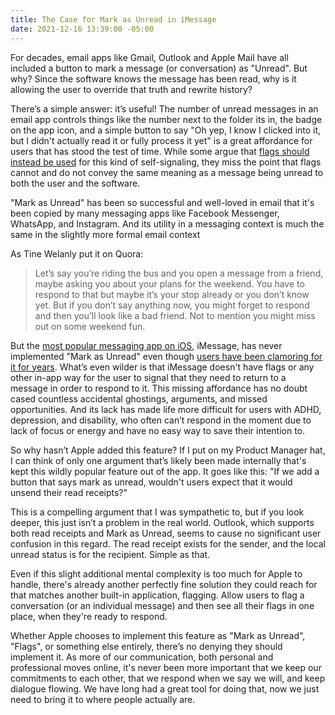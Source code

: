 ```yaml
---
title: The Case for Mark as Unread in iMessage
date: 2021-12-16 13:39:00 -05:00
---
```


For decades, email apps like Gmail, Outlook and Apple Mail have all included a button to mark a message (or conversation) as "Unread". But why? Since the software knows the message has been read, why is it allowing the user to override that truth and rewrite history?

There’s a simple answer: it’s useful! The number of unread messages in an email app controls things like the number next to the folder its in, the badge on the app icon, and a simple button to say "Oh yep, I know I clicked into it, but I didn't actually read it or fully process it yet" is a great affordance for users that has stood the test of time. While some argue that [flags should instead be used](https://www.forbes.com/sites/forbestechcouncil/2018/07/11/how-mark-as-unread-is-making-you-drop-the-ball/?sh=1dda8b98389e) for this kind of self-signaling, they miss the point that flags cannot and do not convey the same meaning as a message being unread to both the user and the software.

"Mark as Unread" has been so successful and well-loved in email that it's been copied by many messaging apps like Facebook Messenger, WhatsApp, and Instagram. And its utility in a messaging context is much the same in the slightly more formal email context

As Tine Welanly put it on Quora:

> Let’s say you’re riding the bus and you open a message from a friend, maybe asking you about your plans for the weekend. You have to respond to that but maybe it’s your stop already or you don’t know yet. But if you don’t say anything now, you might forget to respond and then you’ll look like a bad friend. Not to mention you might miss out on some weekend fun.

But the [most popular messaging app on iOS](https://www.wsj.com/articles/why-apples-imessage-is-winning-teens-dread-the-green-text-bubble-11641618009), iMessage, has never implemented "Mark as Unread" even though [users have been clamoring for it for years](https://twitter.com/search?q=%22mark%20as%20unread%22%20imessage&src=typed_query&f=live). What’s even wilder is that iMessage doesn't have flags or any other in-app way for the user to signal that they need to return to a message in order to respond to it. This missing affordance has no doubt cased countless accidental ghostings, arguments, and missed opportunities. And its lack has made life more difficult for users with ADHD, depression, and disability, who often can’t respond in the moment due to lack of focus or energy and have no easy way to save their intention to.

So why hasn’t Apple added this feature? If I put on my Product Manager hat, I can think of only one argument that’s likely been made internally that's kept this wildly popular feature out of the app. It goes like this: "If we add a button that says mark as unread, wouldn't users expect that it would unsend their read receipts?"

This is a compelling argument that I was sympathetic to, but if you look deeper, this just isn’t a problem in the real world. Outlook, which supports both read receipts and Mark as Unread, seems to cause no significant user confusion in this regard. The read receipt exists for the sender, and the local unread status is for the recipient. Simple as that.

Even if this slight additional mental complexity is too much for Apple to handle, there's already another perfectly fine solution they could reach for that matches another built-in application, flagging. Allow users to flag a conversation (or an individual message) and then see all their flags in one place, when they're ready to respond.

Whether Apple chooses to implement this feature as "Mark as Unread", "Flags", or something else entirely, there’s no denying they should implement it. As more of our communication, both personal and professional moves online, it's never been more important that we keep our commitments to each other, that we respond when we say we will, and keep dialogue flowing. We have long had a great tool for doing that, now we just need to bring it to where people actually are.